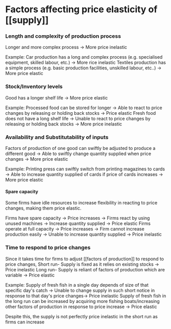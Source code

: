 # Factors affecting price elasticity of [[supply]]
### Length and complexity of production process
Longer and more complex process -> More price inelastic

Example: 
Car production has a long and complex process (e.g. specialised equipment, skilled labour, etc.) -> More rice inelastic
Textiles production has a simple process (e.g. basic production facilities, unskilled labour, etc..) -> More price elastic

### Stock/Inventory levels
Good has a longer shelf life -> More price elastic

Example: 
Processed food can be stored for longer -> Able to react to price changes by releasing or holding back stocks -> Price elastic
Fresh food does not have a long shelf life -> Unable to react to price changes by releasing or holding back stocks -> More price inelastic

### Availability and Substitutability of inputs
Factors of production of one good can swiftly be adjusted to produce a different good -> Able to swiftly change quantity supplied when price changes -> More price elastic

Example:
Printing press can swiftly switch from printing magazines to cards -> Able to increase quantity supplied of cards if price of cards increases -> More price elastic

#### Spare capacity
Some firms have idle resources to increase flexibility in reacting to price changes, making them price elastic. 

Firms have spare capacity -> Price increases -> Firms react by using unused machines -> Increase quantity supplied -> Price elastic
Firms operate at full capacity -> Price increases -> Firm cannot increase production easily -> Unable to increase quantity supplied -> Price inelastic

### Time to respond to price changes
Since it takes time for firms to adjust [[factors of production]] to respond to price changes, 
Short run- Supply is fixed as it relies on existing stocks -> Price inelastic
Long run- Supply is reliant of factors of production which are variable -> Price elastic

Example:
Supply of fresh fish in a single day depends of size of that specific day's catch -> Unable to change supply in such short notice in response to that day's price changes-> Price inelastic
Supply of fresh fish in the long run can be increased by acquiring more fishing boats/increasing other factors of production in response to price increase -> Price elastic

Despite this, the supply is not perfectly price inelastic in the short run as firms can increase 
